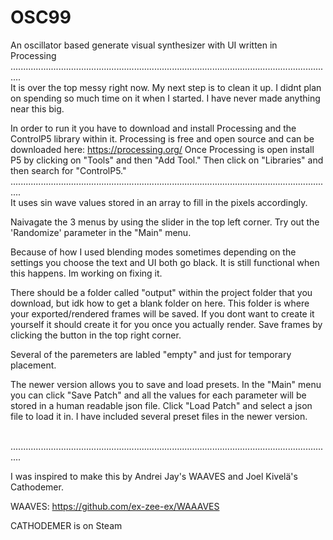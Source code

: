# OSC99
An oscillator based generate visual synthesizer with UI written in Processing
<br/>
................................................................................................................................
<br/>
It is over the top messy right now. My next step is to clean it up. I didnt plan on spending so much time on it when I started.
I have never made anything near this big. 

In order to run it you have to download and install Processing and the ControlP5 library within it.
Processing is free and open source and can be downloaded here:
https://processing.org/
Once Processing is open install P5 by clicking on "Tools" and then "Add Tool."
Then click on "Libraries" and then search for "ControlP5."
<br/>
................................................................................................................................
<br/>
It uses sin wave values stored in an array to fill in the pixels accordingly. 

Naivagate the 3 menus by using the slider in the top left corner.
Try out the 'Randomize' parameter in the "Main" menu.

Because of how I used blending modes sometimes depending on the settings you choose the text and UI both go black.
It is still functional when this happens. Im working on fixing it. 

There should be a folder called "output" within the project folder that you download, but idk how to get a blank folder on here.
This folder is where your exported/rendered frames will be saved. If you dont want to create it yourself it should create it for you once you actually render. 
Save frames by clicking the button in the top right corner.

Several of the paremeters are labled "empty" and just for temporary placement. 

The newer version allows you to save and load presets. In the "Main" menu you can click "Save Patch" and all the values for each parameter will be stored in a human readable json file. Click "Load Patch" and select a json file to load it in. I have included several preset files in the newer version. 


<br/>
................................................................................................................................
<br/>

I was inspired to make this by Andrei Jay's WAAVES and Joel Kivelä's Cathodemer. 

WAAVES:
https://github.com/ex-zee-ex/WAAAVES

CATHODEMER is on Steam

